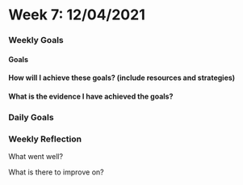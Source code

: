# Week 7: 12/04/2021

### Weekly Goals
#### Goals

#### How will I achieve these goals? (include resources and strategies)

#### What is the evidence I have achieved the goals?

### Daily Goals

### Weekly Reflection

What went well?

What is there to improve on?
